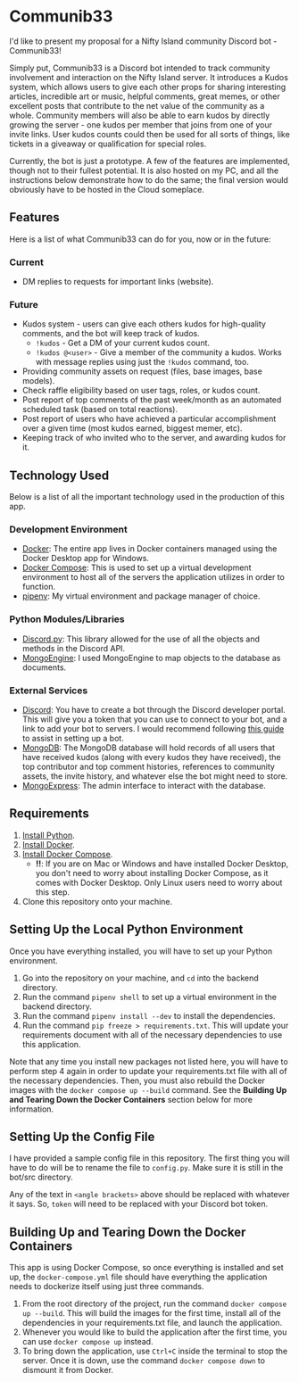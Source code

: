 # Communib33

I'd like to present my proposal for a Nifty Island community Discord bot - Communib33!

Simply put, Communib33 is a Discord bot intended to track community involvement and interaction on the Nifty Island server. It introduces a Kudos system, which allows users to give each other props for sharing interesting articles, incredible art or music, helpful comments, great memes, or other excellent posts that contribute to the net value of the community as a whole. Community members will also be able to earn kudos by directly growing the server - one kudos per member that joins from one of your invite links. User kudos counts could then be used for all sorts of things, like tickets in a giveaway or qualification for special roles.

Currently, the bot is just a prototype. A few of the features are implemented, though not to their fullest potential. It is also hosted on my PC, and all the instructions below demonstrate how to do the same; the final version would obviously have to be hosted in the Cloud someplace.

## Features

Here is a list of what Communib33 can do for you, now or in the future:

### Current

* DM replies to requests for important links (website).

### Future

* Kudos system - users can give each others kudos for high-quality comments, and the bot will keep track of kudos.
    * `!kudos` - Get a DM of your current kudos count.
    * `!kudos @<user>` - Give a member of the community a kudos. Works with message replies using just the `!kudos` command, too.
* Providing community assets on request (files, base images, base models).
* Check raffle eligibility based on user tags, roles, or kudos count.
* Post report of top comments of the past week/month as an automated scheduled task (based on total reactions).
* Post report of users who have achieved a particular accomplishment over a given time (most kudos earned, biggest memer, etc).
* Keeping track of who invited who to the server, and awarding kudos for it.

## Technology Used

Below is a list of all the important technology used in the production of this app.

### Development Environment

* [Docker](https://www.docker.com/): The entire app lives in Docker containers managed using the Docker Desktop app for Windows.
* [Docker Compose](https://docs.docker.com/compose/): This is used to set up a virtual development environment to host all of the servers the application utilizes in order to function.
* [pipenv](https://pipenv.pypa.io/en/latest/): My virtual environment and package manager of choice.

### Python Modules/Libraries

* [Discord.py](https://discordpy.readthedocs.io/en/stable/#): This library allowed for the use of all the objects and methods in the Discord API.
* [MongoEngine](http://mongoengine.org/): I used MongoEngine to map objects to the database as documents.

### External Services

* [Discord](https://discord.com/developers/applications): You have to create a bot through the Discord developer portal. This will give you a token that you can use to connect to your bot, and a link to add your bot to servers. I would recommend following [this guide](https://www.freecodecamp.org/news/create-a-discord-bot-with-python/) to assist in setting up a bot.
* [MongoDB](https://www.mongodb.com/): The MongoDB database will hold records of all users that have received kudos (along with every kudos they have received), the top contributor and top comment histories, references to community assets, the invite history, and whatever else the bot might need to store.
* [MongoExpress](https://github.com/mongo-express/mongo-express): The admin interface to interact with the database.

## Requirements

1. [Install Python](https://www.python.org/downloads/).
2. [Install Docker](https://docs.docker.com/get-docker/).
3. [Install Docker Compose](https://docs.docker.com/compose/install/).
    * **!!**: If you are on Mac or Windows and have installed Docker Desktop, you don't need to worry about installing Docker Compose, as it comes with Docker Desktop. Only Linux users need to worry about this step.
4. Clone this repository onto your machine.

## Setting Up the Local Python Environment

Once you have everything installed, you will have to set up your Python environment.

1. Go into the repository on your machine, and `cd` into the backend directory.
2. Run the command `pipenv shell` to set up a virtual environment in the backend directory.
3. Run the command `pipenv install --dev` to install the dependencies.
4. Run the command `pip freeze > requirements.txt`. This will update your requirements document with all of the necessary dependencies to use this application.

Note that any time you install new packages not listed here, you will have to perform step 4 again in order to update your requirements.txt file with all of the necessary dependencies. Then, you must also rebuild the Docker images with the `docker compose up --build` command. See the **Building Up and Tearing Down the Docker Containers** section below for more information.

## Setting Up the Config File

I have provided a sample config file in this repository. The first thing you will have to do will be to rename the file to `config.py`. Make sure it is still in the bot/src directory.

Any of the text in `<angle brackets>` above should be replaced with whatever it says. So, `token` will need to be replaced with your Discord bot token.

## Building Up and Tearing Down the Docker Containers

This app is using Docker Compose, so once everything is installed and set up, the `docker-compose.yml` file should have everything the application needs to dockerize itself using just three commands.

1. From the root directory of the project, run the command `docker compose up --build`. This will build the images for the first time, install all of the dependencies in your requirements.txt file, and launch the application.
2. Whenever you would like to build the application after the first time, you can use `docker compose up` instead.
3. To bring down the application, use `Ctrl+C` inside the terminal to stop the server. Once it is down, use the command `docker compose down` to dismount it from Docker.

